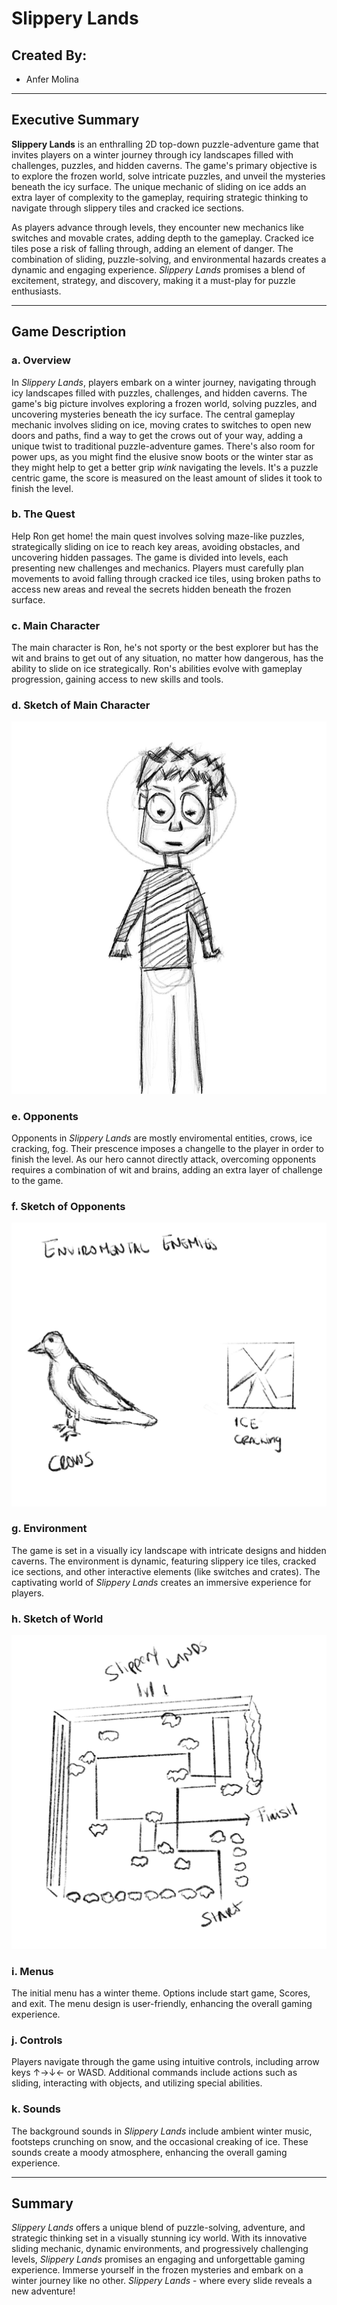 # Slippery Lands

## Created By:
- Anfer Molina


---

## Executive Summary

**Slippery Lands** is an enthralling 2D top-down puzzle-adventure game that invites players on a winter journey through icy landscapes filled with challenges, puzzles, and hidden caverns. 
The game's primary objective is to explore the frozen world, solve intricate puzzles, and unveil the mysteries beneath the icy surface. 
The unique mechanic of sliding on ice adds an extra layer of complexity to the gameplay, requiring strategic thinking to navigate through slippery tiles and cracked ice sections.

As players advance through levels, they encounter new mechanics like switches and movable crates, adding depth to the gameplay. Cracked ice tiles pose a risk of falling through, adding an element of danger. 
The combination of sliding, puzzle-solving, and environmental hazards creates a dynamic and engaging experience. *Slippery Lands* promises a blend of excitement, strategy, and discovery, making it a must-play for puzzle enthusiasts.

---

## Game Description

### a. Overview

In *Slippery Lands*, players embark on a winter journey, navigating through icy landscapes filled with puzzles, challenges, and hidden caverns. 
The game's big picture involves exploring a frozen world, solving puzzles, and uncovering mysteries beneath the icy surface. 
The central gameplay mechanic involves sliding on ice, moving crates to switches to open new doors and paths, find a way to get the crows out of your way, adding a unique twist to traditional puzzle-adventure games.
There's also room for power ups, as you might find the elusive snow boots or the winter star as they might help to get a better grip *wink* navigating the levels.
It's a puzzle centric game, the score is measured on the least amount of slides it took to finish the level. 


### b. The Quest

Help Ron get home! the main quest involves solving maze-like puzzles, strategically sliding on ice to reach key areas, avoiding obstacles, and uncovering hidden passages. 
The game is divided into levels, each presenting new challenges and mechanics. Players must carefully plan movements to avoid falling through cracked ice tiles, 
using broken paths to access new areas and reveal the secrets hidden beneath the frozen surface.

### c. Main Character

The main character is Ron, he's not sporty or the best explorer but has the wit and brains to get out of any situation, no matter how dangerous, has the ability to slide on ice strategically. 
Ron's abilities evolve with gameplay progression, gaining access to new skills and tools. 

### d. Sketch of Main Character

![Main Character Sketch](maincharacterSketchv0_1.jpg)

### e. Opponents

Opponents in *Slippery Lands* are mostly enviromental entities, crows, ice cracking, fog. Their prescence imposes a changelle to the player in order to finish the level. 
As our hero cannot directly attack, overcoming opponents requires a combination of wit and brains, adding an extra layer of challenge to the game.

### f. Sketch of Opponents

![Enemies Sketch](enemiesSketchv0_1.jpg)


### g. Environment

The game is set in a visually icy landscape with intricate designs and hidden caverns. The environment is dynamic, featuring slippery ice tiles, cracked ice sections, and other interactive elements (like switches and crates). 
The captivating world of *Slippery Lands* creates an immersive experience for players.

### h. Sketch of World

![Level Sketch](firstLevelSketchv0_1.jpg)


### i. Menus

The initial menu has a winter theme. Options include start game, Scores, and exit. The menu design is user-friendly, enhancing the overall gaming experience.

### j. Controls

Players navigate through the game using intuitive controls, including arrow keys ↑→↓← or WASD. Additional commands include actions such as sliding, interacting with objects, and utilizing special abilities.

### k. Sounds

The background sounds in *Slippery Lands* include ambient winter music, footsteps crunching on snow, and the occasional creaking of ice. 
These sounds create a moody atmosphere, enhancing the overall gaming experience.

---

## Summary

*Slippery Lands* offers a unique blend of puzzle-solving, adventure, and strategic thinking set in a visually stunning icy world. With its innovative sliding mechanic, 
dynamic environments, and progressively challenging levels, *Slippery Lands* promises an engaging and unforgettable gaming experience. 
Immerse yourself in the frozen mysteries and embark on a winter journey like no other. *Slippery Lands* - where every slide reveals a new adventure!
